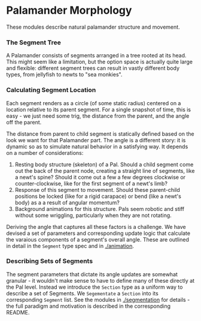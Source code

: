 # Palamander Morphology

These modules describe natural palamander structure and movement.

### The Segment Tree

A Palamander consists of segments arranged in a tree rooted at its head. This might seem like a limitation, but the option space is actually quite large and flexible: different segment trees can result in vastly different body types, from jellyfish to newts to "sea monkies".

### Calculating Segment Location
Each segment renders as a circle (of some static radius) centered on a location relative to its parent segment. For a single snapshot of time, this is easy - we just need some trig, the distance from the parent, and the angle off the parent.

The distance from parent to child segment is statically defined based on the look we want for that Palamander part. The angle is a different story: it is dynamic so as to simulate natural behavior in a satisfying way. It depends on a number of considerations:
1. Resting body structure (skeleton) of a Pal. Should a child segment come out the back of the parent node, creating a straight line of segments, like a newt's spine? Should it come out a few a few degrees clockwise or counter-clockwise, like for the first segment of a newt's limb?
2. Response of this segment to movement. Should these parent-child positions be locked (like for a rigid carapace) or bend (like a newt's body) as a a result of angular momentum?
3. Background animations for this structure. Pals seem robotic and stiff without some wriggling, particularly when they are not rotating.

Deriving the angle that captures all these factors is a challenge. We have devised a set of parameters and corresponding update logic that calculate the varaious components of a segment's overall angle. These are outlined in detail in the `Segment` type spec and in [./animation](./animation).

### Describing Sets of Segments

The segment parameters that dictate its angle updates are somewhat granular - it wouldn't make sense to have to define many of these directly at the Pal level. Instead we introduce the `Section` type as a uniform way to describe a set of Segments. We `Segementate` a `Section` into its corresponding `Segment` list. See the modules in [./segmentation](./animation) for details - the full paradigm and motivation is described in the corresponding README.